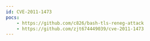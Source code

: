 ```yaml
---
id: CVE-2011-1473
pocs:
    - https://github.com/c826/bash-tls-reneg-attack
    - https://github.com/zjt674449039/cve-2011-1473
---
```

